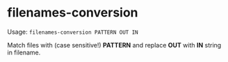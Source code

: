 # filenames-conversion

Usage: `filenames-conversion PATTERN OUT IN`

Match files with (case sensitive!) **PATTERN** and replace **OUT** with **IN** string in filename.
